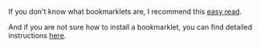 If you don't know what bookmarklets are, I recommend this [easy read](https://www.howtogeek.com/189358/beginner-geek-how-to-use-bookmarklets-on-any-device/).

And if you are not sure how to install a bookmarklet, you can find detailed instructions [here](https://mreidsma.github.io/bookmarklets/installing.html).
